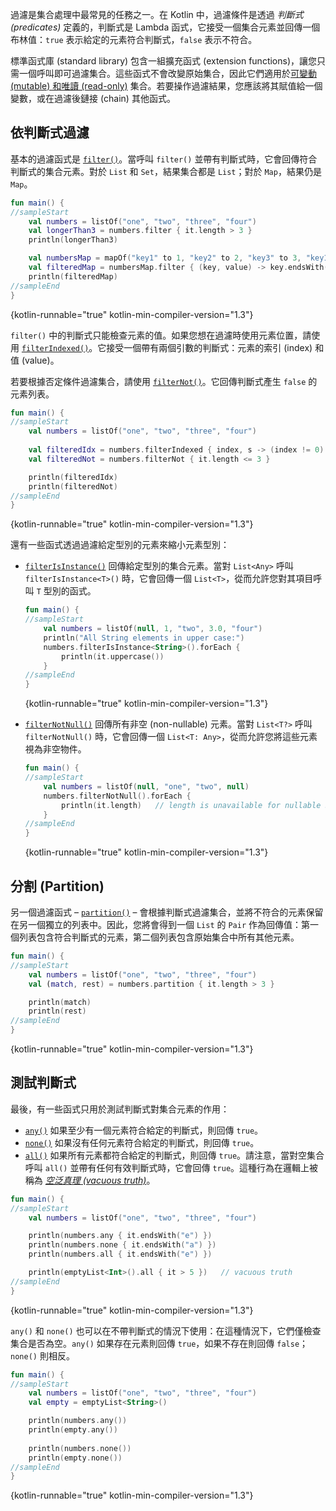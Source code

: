 [//]: # (title: 過濾集合)

過濾是集合處理中最常見的任務之一。在 Kotlin 中，過濾條件是透過 _判斷式 (predicates)_ 定義的，判斷式是 Lambda 函式，它接受一個集合元素並回傳一個布林值：`true` 表示給定的元素符合判斷式，`false` 表示不符合。

標準函式庫 (standard library) 包含一組擴充函式 (extension functions)，讓您只需一個呼叫即可過濾集合。這些函式不會改變原始集合，因此它們適用於[可變動 (mutable) 和唯讀 (read-only)](collections-overview.md#collection-types) 集合。若要操作過濾結果，您應該將其賦值給一個變數，或在過濾後鏈接 (chain) 其他函式。

## 依判斷式過濾

基本的過濾函式是 [`filter()`](https://kotlinlang.org/api/latest/jvm/stdlib/kotlin.collections/filter.html)。當呼叫 `filter()` 並帶有判斷式時，它會回傳符合判斷式的集合元素。對於 `List` 和 `Set`，結果集合都是 `List`；對於 `Map`，結果仍是 `Map`。

```kotlin
fun main() {
//sampleStart
    val numbers = listOf("one", "two", "three", "four")  
    val longerThan3 = numbers.filter { it.length > 3 }
    println(longerThan3)

    val numbersMap = mapOf("key1" to 1, "key2" to 2, "key3" to 3, "key11" to 11)
    val filteredMap = numbersMap.filter { (key, value) -> key.endsWith("1") && value > 10}
    println(filteredMap)
//sampleEnd
}
```
{kotlin-runnable="true" kotlin-min-compiler-version="1.3"}

`filter()` 中的判斷式只能檢查元素的值。如果您想在過濾時使用元素位置，請使用 [`filterIndexed()`](https://kotlinlang.org/api/latest/jvm/stdlib/kotlin.collections/filter-indexed.html)。它接受一個帶有兩個引數的判斷式：元素的索引 (index) 和值 (value)。

若要根據否定條件過濾集合，請使用 [`filterNot()`](https://kotlinlang.org/api/latest/jvm/stdlib/kotlin.collections/filter-not.html)。它回傳判斷式產生 `false` 的元素列表。

```kotlin
fun main() {
//sampleStart
    val numbers = listOf("one", "two", "three", "four")
    
    val filteredIdx = numbers.filterIndexed { index, s -> (index != 0) && (s.length < 5)  }
    val filteredNot = numbers.filterNot { it.length <= 3 }

    println(filteredIdx)
    println(filteredNot)
//sampleEnd
}
```
{kotlin-runnable="true" kotlin-min-compiler-version="1.3"}

還有一些函式透過過濾給定型別的元素來縮小元素型別：

*   [`filterIsInstance()`](https://kotlinlang.org/api/latest/jvm/stdlib/kotlin.collections/filter-is-instance.html) 回傳給定型別的集合元素。當對 `List<Any>` 呼叫 `filterIsInstance<T>()` 時，它會回傳一個 `List<T>`，從而允許您對其項目呼叫 `T` 型別的函式。

    ```kotlin
    fun main() {
    //sampleStart
        val numbers = listOf(null, 1, "two", 3.0, "four")
        println("All String elements in upper case:")
        numbers.filterIsInstance<String>().forEach {
            println(it.uppercase())
        }
    //sampleEnd
    }
    ```
    {kotlin-runnable="true" kotlin-min-compiler-version="1.3"}

*   [`filterNotNull()`](https://kotlinlang.org/api/latest/jvm/stdlib/kotlin.collections/filter-not-null.html) 回傳所有非空 (non-nullable) 元素。當對 `List<T?>` 呼叫 `filterNotNull()` 時，它會回傳一個 `List<T: Any>`，從而允許您將這些元素視為非空物件。

    ```kotlin
    fun main() {
    //sampleStart
        val numbers = listOf(null, "one", "two", null)
        numbers.filterNotNull().forEach {
            println(it.length)   // length is unavailable for nullable Strings
        }
    //sampleEnd
    }
    ```
    {kotlin-runnable="true" kotlin-min-compiler-version="1.3"}

## 分割 (Partition)

另一個過濾函式 – [`partition()`](https://kotlinlang.org/api/latest/jvm/stdlib/kotlin.collections/partition.html) – 會根據判斷式過濾集合，並將不符合的元素保留在另一個獨立的列表中。因此，您將會得到一個 `List` 的 `Pair` 作為回傳值：第一個列表包含符合判斷式的元素，第二個列表包含原始集合中所有其他元素。

```kotlin
fun main() {
//sampleStart
    val numbers = listOf("one", "two", "three", "four")
    val (match, rest) = numbers.partition { it.length > 3 }

    println(match)
    println(rest)
//sampleEnd
}
```
{kotlin-runnable="true" kotlin-min-compiler-version="1.3"}

## 測試判斷式

最後，有一些函式只用於測試判斷式對集合元素的作用：

*   [`any()`](https://kotlinlang.org/api/latest/jvm/stdlib/kotlin.collections/any.html) 如果至少有一個元素符合給定的判斷式，則回傳 `true`。
*   [`none()`](https://kotlinlang.org/api/latest/jvm/stdlib/kotlin.collections/none.html) 如果沒有任何元素符合給定的判斷式，則回傳 `true`。
*   [`all()`](https://kotlinlang.org/api/latest/jvm/stdlib/kotlin.collections/all.html) 如果所有元素都符合給定的判斷式，則回傳 `true`。請注意，當對空集合呼叫 `all()` 並帶有任何有效判斷式時，它會回傳 `true`。這種行為在邏輯上被稱為 _[空泛真理 (vacuous truth)](https://en.wikipedia.org/wiki/Vacuous_truth)_。

```kotlin
fun main() {
//sampleStart
    val numbers = listOf("one", "two", "three", "four")

    println(numbers.any { it.endsWith("e") })
    println(numbers.none { it.endsWith("a") })
    println(numbers.all { it.endsWith("e") })

    println(emptyList<Int>().all { it > 5 })   // vacuous truth
//sampleEnd
}
```
{kotlin-runnable="true" kotlin-min-compiler-version="1.3"}

`any()` 和 `none()` 也可以在不帶判斷式的情況下使用：在這種情況下，它們僅檢查集合是否為空。`any()` 如果存在元素則回傳 `true`，如果不存在則回傳 `false`；`none()` 則相反。

```kotlin
fun main() {
//sampleStart
    val numbers = listOf("one", "two", "three", "four")
    val empty = emptyList<String>()

    println(numbers.any())
    println(empty.any())
    
    println(numbers.none())
    println(empty.none())
//sampleEnd
}
```
{kotlin-runnable="true" kotlin-min-compiler-version="1.3"}